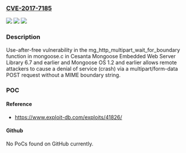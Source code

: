 ### [CVE-2017-7185](https://cve.mitre.org/cgi-bin/cvename.cgi?name=CVE-2017-7185)
![](https://img.shields.io/static/v1?label=Product&message=n%2Fa&color=blue)
![](https://img.shields.io/static/v1?label=Version&message=n%2Fa&color=blue)
![](https://img.shields.io/static/v1?label=Vulnerability&message=n%2Fa&color=brighgreen)

### Description

Use-after-free vulnerability in the mg_http_multipart_wait_for_boundary function in mongoose.c in Cesanta Mongoose Embedded Web Server Library 6.7 and earlier and Mongoose OS 1.2 and earlier allows remote attackers to cause a denial of service (crash) via a multipart/form-data POST request without a MIME boundary string.

### POC

#### Reference
- https://www.exploit-db.com/exploits/41826/

#### Github
No PoCs found on GitHub currently.

